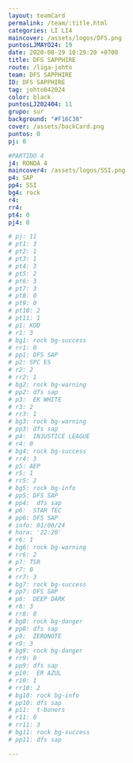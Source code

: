 ```yaml
---
layout: teamCard
permalink: /team/:title.html
categories: LI LI4
maincover: /assets/logos/DFS.png
puntosLJMAYO24: 19
date: 2020-08-29 10:29:20 +0700
title: DFS SAPPHIRE
route: /liga-johto
team: DFS SAPPHIRE
ID: DFS SAPPHIRE
tag: johto042024
color: black
puntosLJ202404: 11
grupo: sur
background: "#F16C38"
cover: /assets/backCard.png
puntos: 0
pj: 0

#PARTIDO 4
j4: RONDA 4
maincover4: /assets/logos/SSI.png
p4: SAP
pp4: SSI
bg4: rock 
r4: 
rr4: 
pt4: 0
pj4: 0

# pj: 11
# pt1: 3
# pt2: 1
# pt3: 1
# pt4: 3
# pt5: 2
# pt6: 3
# pt7: 3
# pt8: 0
# pt9: 0
# pt10: 2
# pt11: 1
# p1: KOD
# r1: 3
# bg1: rock bg-success
# rr1: 0
# pp1: DFS SAP
# p2: SPC ES
# r2: 2
# rr2: 1
# bg2: rock bg-warning
# pp2: dfs sap
# p3:  EK WHITE
# r3: 2
# rr3: 1
# bg3: rock bg-warning
# pp3: dfs sap
# p4:  INJUSTICE LEAGUE
# r4: 0
# bg4: rock bg-success
# rr4: 3
# p5: AEP
# r5: 1
# rr5: 2
# bg5: rock bg-info
# pp5: DFS SAP
# pp4:  dfs sap
# p6:  STAR TEC
# pp6: DFS SAP
# info: 01/06/24
# hora: '22:20'
# r6: 1
# bg6: rock bg-warning
# rr6: 2
# p7: TSR
# r7: 0
# rr7: 3
# bg7: rock bg-success
# pp7: DFS SAP
# p8:  DEEP DARK
# r8: 3
# rr8: 0
# bg8: rock bg-danger
# pp8: dfs sap
# p9:  ZERONOTE
# r9: 3
# bg9: rock bg-danger
# rr9: 0
# pp9: dfs sap
# p10:  ER AZUL
# r10: 1
# rr10: 2
# bg10: rock bg-info
# pp10: dfs sap
# p11:  t-boners
# r11: 0
# rr11: 3
# bg11: rock bg-success
# pp11: dfs sap

---
```

